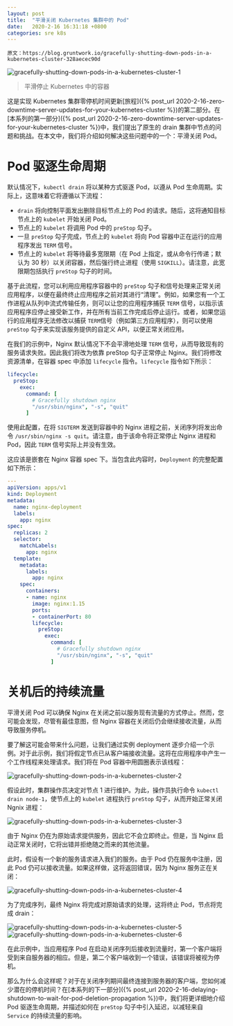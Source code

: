 ```yaml
---
layout: post
title:  "平滑关闭 Kubernetes 集群中的 Pod"
date:   2020-2-16 16:31:18 +0800
categories: sre k8s
---
```


    原文：https://blog.gruntwork.io/gracefully-shutting-down-pods-in-a-kubernetes-cluster-328aecec90d

![gracefully-shutting-down-pods-in-a-kubernetes-cluster-1](/assets/img/gracefully-shutting-down-pods-in-a-kubernetes-cluster-1.png)
> 平滑停止 Kubernetes 中的容器

这是实现 Kubernetes 集群零停机时间更新[旅程]({% post_url 2020-2-16-zero-downtime-server-updates-for-your-kubernetes-cluster %})的第二部分。在[本系列的第一部分]({% post_url 2020-2-16-zero-downtime-server-updates-for-your-kubernetes-cluster %})中，我们提出了原生的 drain 集群中节点的问题和挑战。在本文中，我们将介绍如何解决这些问题中的一个：平滑关闭 Pod。

# Pod 驱逐生命周期

默认情况下，`kubectl drain` 将以某种方式驱逐 Pod，以遵从 Pod 生命周期。实际上，这意味着它将遵循以下流程：

* `drain` 将向控制平面发出删除目标节点上的 Pod 的请求。随后，这将通知目标节点上的 `kubelet` 开始关闭 Pod。
* 节点上的 `kubelet` 将调用 Pod 中的 `preStop` 勾子。
* 一旦 `preStop` 勾子完成，节点上的 `kubelet` 将向 Pod 容器中正在运行的应用程序发出 `TERM` 信号。
* 节点上的 `kubelet` 将等待最多宽限期（在 Pod 上指定，或从命令行传递；默认为 30 秒）以关闭容器，然后强行终止进程（使用 `SIGKILL`）。请注意，此宽限期包括执行 `preStop` 勾子的时间。

基于此流程，您可以利用应用程序容器中的 `preStop` 勾子和信号处理来正常关闭应用程序，以便在最终终止应用程序之前对其进行“清理”。例如，如果您有一个工作进程从队列中流式传输任务，则可以让您的应用程序捕获 `TERM` 信号，以指示该应用程序应停止接受新工作，并在所有当前工作完成后停止运行。或者，如果您运行的应用程序无法修改以捕获 `TERM`信号（例如第三方应用程序），则可以使用 `preStop` 勾子来实现该服务提供的自定义 API，以便正常关闭应用。

在我们的示例中，Nginx 默认情况下不会平滑地处理 `TERM` 信号，从而导致现有的服务请求失败。因此我们将改为依靠 preStop 勾子正常停止 Nginx。我们将修改资源清单，在容器 spec 中添加 `lifecycle` 指令。`lifecycle` 指令如下所示：

```yaml
lifecycle:
  preStop:
    exec:
      command: [
        # Gracefully shutdown nginx
        "/usr/sbin/nginx", "-s", "quit"
      ]
```

使用此配置，在将 `SIGTERM` 发送到容器中的 Nginx 进程之前，关闭序列将发出命令 `/usr/sbin/nginx -s quit`。请注意，由于该命令将正常停止 Nginx 进程和 Pod，因此 `TERM` 信号实际上并没有生效。

这应该是嵌套在 Nginx 容器 spec 下。当包含此内容时，`Deployment` 的完整配置如下所示：

```yaml
---
apiVersion: apps/v1
kind: Deployment
metadata:
  name: nginx-deployment
  labels:
    app: nginx
spec:
  replicas: 2
  selector:
    matchLabels:
      app: nginx
  template:
    metadata:
      labels:
        app: nginx
    spec:
      containers:
      - name: nginx
        image: nginx:1.15
        ports:
        - containerPort: 80
        lifecycle:
          preStop:
            exec:
              command: [
                # Gracefully shutdown nginx
                "/usr/sbin/nginx", "-s", "quit"
              ]
```

# 关机后的持续流量

平滑关闭 Pod 可以确保 Nginx 在关闭之前以服务现有流量的方式停止。然而，您可能会发现，尽管有最佳意图，但 Nginx 容器在关闭后仍会继续接收流量，从而导致服务停机。

要了解这可能会带来什么问题，让我们通过实例 deployment 逐步介绍一个示例。对于此示例，我们将假定节点已从客户端接收流量。这将在应用程序中产生一个工作线程来处理请求。我们将在 Pod 容器中用圆圈表示该线程：

![gracefully-shutting-down-pods-in-a-kubernetes-cluster-2](/assets/img/gracefully-shutting-down-pods-in-a-kubernetes-cluster-2.png)

假设此时，集群操作员决定对节点 1 进行维护。为此，操作员执行命令 `kubectl drain node-1`，使节点上的 `kubelet` 进程执行 `preStop` 勾子，从而开始正常关闭 Ngnix 进程：

![gracefully-shutting-down-pods-in-a-kubernetes-cluster-3](/assets/img/gracefully-shutting-down-pods-in-a-kubernetes-cluster-3.png)

由于 Nginx 仍在为原始请求提供服务，因此它不会立即终止。但是，当 Nginx 启动正常关闭时，它将出错并拒绝随之而来的其他流量。

此时，假设有一个新的服务请求进入我们的服务。由于 Pod 仍在服务中注册，因此 Pod 仍可以接收流量。如果这样做，这将返回错误，因为 Nginx 服务正在关闭：

![gracefully-shutting-down-pods-in-a-kubernetes-cluster-4](/assets/img/gracefully-shutting-down-pods-in-a-kubernetes-cluster-4.png)

为了完成序列，最终 Nginx 将完成对原始请求的处理，这将终止 Pod，节点将完成 drain：

![gracefully-shutting-down-pods-in-a-kubernetes-cluster-5](/assets/img/gracefully-shutting-down-pods-in-a-kubernetes-cluster-5.png)
![gracefully-shutting-down-pods-in-a-kubernetes-cluster-6](/assets/img/gracefully-shutting-down-pods-in-a-kubernetes-cluster-6.png)

在此示例中，当应用程序 Pod 在启动关闭序列后接收到流量时，第一个客户端将受到来自服务器的相应。但是，第二个客户端收到一个错误，该错误将被视为停机。

那么为什么会这样呢？对于在关闭序列期间最终连接到服务器的客户端，您如何减少潜在的停机时间？在[本系列的下一部分]({% post_url 2020-2-16-delaying-shutdown-to-wait-for-pod-deletion-propagation %})中，我们将更详细地介绍 Pod 驱逐生命周期，并描述如何在 `preStop` 勾子中引入延迟，以减轻来自 `Service` 的持续流量的影响。